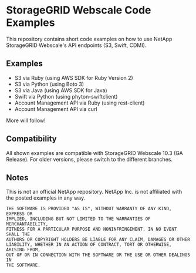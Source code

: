 # StorageGRID Webscale Code Examples

This repository contains short code examples on how to use NetApp StorageGRID Webscale's API endpoints (S3, Swift, CDMI).

## Examples
* S3 via Ruby (using AWS SDK for Ruby Version 2)
* S3 via Python (using Boto 3)
* S3 via Java (using AWS SDK for Java)
* Swift via Python (using phyton-swiftclient)
* Account Management API via Ruby (using rest-client)
* Account Management API via curl

More will follow!

## Compatibility
All shown examples are compatible with StorageGRID Webscale 10.3 (GA Release). For older versions, please switch to the different branches.

## Notes
This is not an official NetApp repository. NetApp Inc. is not affiliated with the posted examples in any way.

```
THE SOFTWARE IS PROVIDED "AS IS", WITHOUT WARRANTY OF ANY KIND, EXPRESS OR
IMPLIED, INCLUDING BUT NOT LIMITED TO THE WARRANTIES OF MERCHANTABILITY,
FITNESS FOR A PARTICULAR PURPOSE AND NONINFRINGEMENT. IN NO EVENT SHALL THE
AUTHORS OR COPYRIGHT HOLDERS BE LIABLE FOR ANY CLAIM, DAMAGES OR OTHER
LIABILITY, WHETHER IN AN ACTION OF CONTRACT, TORT OR OTHERWISE, ARISING FROM,
OUT OF OR IN CONNECTION WITH THE SOFTWARE OR THE USE OR OTHER DEALINGS IN
THE SOFTWARE.
```
